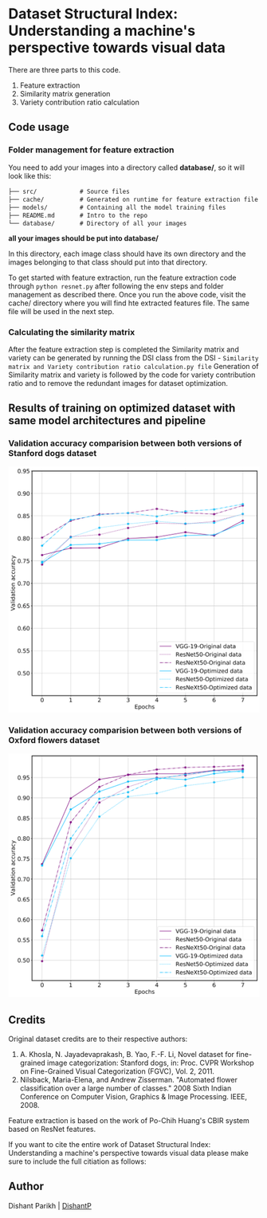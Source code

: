 # Dataset Structural Index: Understanding a machine's perspective towards visual data

There are three parts to this code.
1. Feature extraction
2. Similarity matrix generation
3. Variety contribution ratio calculation

## Code usage

### Folder management for feature extraction
You need to add your images into a directory called __database/__, so it will look like this:

    ├── src/            # Source files
    ├── cache/          # Generated on runtime for feature extraction file
    ├── models/         # Containing all the model training files
    ├── README.md       # Intro to the repo
    └── database/       # Directory of all your images

__all your images should be put into database/__

In this directory, each image class should have its own directory and the images belonging to that class should put into that directory.

To get started with feature extraction, run the feature extraction code through ```python resnet.py``` after following the env steps and folder management as described there. 
Once you run the above code, visit the cache/ directory where you will find hte extracted features file. The same file will be used in the next step.

### Calculating the similarity matrix

After the feature extraction step is completed the Similarity matrix and variety can be generated by running the DSI class from the DSI - ```Similarity matrix and Variety contribution ratio calculation.py file``` 
Generation of Similarity matrix and variety is followed by the code for variety contribution ratio and to remove the redundant images for dataset optimization.

## Results of training on optimized dataset with same model architectures and pipeline

### Validation accuracy comparision between both versions of Stanford dogs dataset
<img src="/images/figure3-1.png" width="700">

### Validation accuracy comparision between both versions of Oxford flowers dataset
<img src="/images/figure7-1.png" width="700">

## Credits

Original dataset credits are to their respective authors:
1. A. Khosla, N. Jayadevaprakash, B. Yao, F.-F. Li, Novel dataset for fine-grained image categorization: Stanford dogs, in: Proc. CVPR Workshop
on Fine-Grained Visual Categorization (FGVC), Vol. 2, 2011.
2. Nilsback, Maria-Elena, and Andrew Zisserman. "Automated flower classification over a large number of classes." 2008 Sixth Indian Conference on Computer Vision, Graphics & Image Processing. IEEE, 2008.

Feature extraction is based on the work of Po-Chih Huang's CBIR system based on ResNet features.

If you want to cite the entire work of Dataset Structural Index: Understanding a machine's perspective towards visual data please make sure to include the full citiation as follows:

## Author
Dishant Parikh | [DishantP](https://github.com/Dishant-P)

